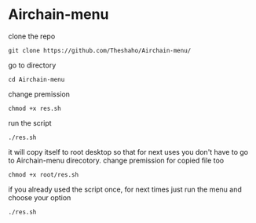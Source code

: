 # Airchain-menu

clone the repo
```
git clone https://github.com/Theshaho/Airchain-menu/
```
go to directory
```
cd Airchain-menu
```
change premission
```
chmod +x res.sh
```
run the script
```
./res.sh
```
it will copy itself to root desktop so that for next uses you don't have to go to Airchain-menu direcotory.
change premission for copied file too
```
chmod +x root/res.sh
```
if you already used the script once, for next times just run the menu and choose your option

```
./res.sh
```

